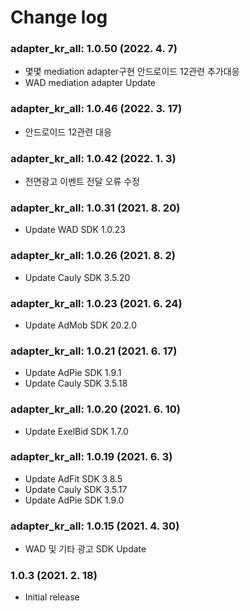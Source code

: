 # Change log

### adapter_kr_all: 1.0.50 (2022. 4. 7)

- 몇몇 mediation adapter구현 안드로이드 12관련 추가대응
- WAD mediation adapter Update


### adapter_kr_all: 1.0.46 (2022. 3. 17)

- 안드로이드 12관련 대응

### adapter_kr_all: 1.0.42 (2022. 1. 3)

- 전면광고 이벤트 전달 오류 수정

### adapter_kr_all: 1.0.31 (2021. 8. 20)

- Update WAD SDK 1.0.23

### adapter_kr_all: 1.0.26 (2021. 8. 2)

- Update Cauly SDK 3.5.20


### adapter_kr_all: 1.0.23 (2021. 6. 24)

- Update AdMob SDK 20.2.0

### adapter_kr_all: 1.0.21 (2021. 6. 17)

- Update AdPie SDK 1.9.1
- Update Cauly SDK 3.5.18

### adapter_kr_all: 1.0.20 (2021. 6. 10)

- Update ExelBid SDK 1.7.0

### adapter_kr_all: 1.0.19 (2021. 6. 3)

- Update AdFit SDK 3.8.5 
- Update Cauly SDK 3.5.17
- Update AdPie SDK 1.9.0

### adapter_kr_all: 1.0.15 (2021. 4. 30)

- WAD 및 기타 광고 SDK Update

### 1.0.3 (2021. 2. 18)

- Initial release
